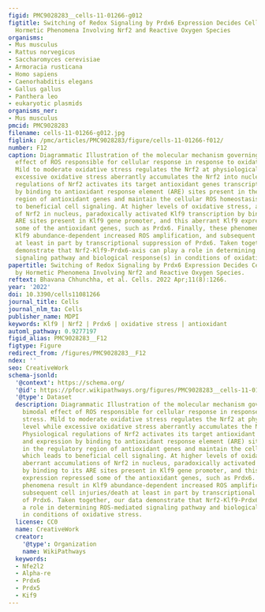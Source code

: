 ```yaml
---
figid: PMC9028283__cells-11-01266-g012
figtitle: Switching of Redox Signaling by Prdx6 Expression Decides Cellular Fate by
  Hormetic Phenomena Involving Nrf2 and Reactive Oxygen Species
organisms:
- Mus musculus
- Rattus norvegicus
- Saccharomyces cerevisiae
- Armoracia rusticana
- Homo sapiens
- Caenorhabditis elegans
- Gallus gallus
- Panthera leo
- eukaryotic plasmids
organisms_ner:
- Mus musculus
pmcid: PMC9028283
filename: cells-11-01266-g012.jpg
figlink: /pmc/articles/PMC9028283/figure/cells-11-01266-f012/
number: F12
caption: Diagrammatic Illustration of the molecular mechanism governing the bimodal
  effect of ROS responsible for cellular response in response to oxidative stress.
  Mild to moderate oxidative stress regulates the Nrf2 at physiological level while
  excessive oxidative stress aberrantly accumulates the Nrf2 into nucleus. Physiological
  regulations of Nrf2 activates its target antioxidant genes transcription and expression
  by binding to antioxidant response element (ARE) sites present in the regulatory
  region of antioxidant genes and maintain the cellular ROS homeostasis which leads
  to beneficial cell signaling. At higher levels of oxidative stress, aberrant accumulations
  of Nrf2 in nucleus, paradoxically activated Klf9 transcription by binding to its
  ARE sites present in Klf9 gene promoter, and this aberrant Klf9 expression repressed
  some of the antioxidant genes, such as Prdx6. Finally, these phenomena result in
  Klf9 abundance-dependent increased ROS amplification, and subsequent cell injuries/death
  at least in part by transcriptional suppression of Prdx6. Taken together, our data
  demonstrate that Nrf2-Klf9-Prdx6-axis can play a role in determining ROS-mediated
  signaling pathway and biological response(s) in conditions of oxidative stress.
papertitle: Switching of Redox Signaling by Prdx6 Expression Decides Cellular Fate
  by Hormetic Phenomena Involving Nrf2 and Reactive Oxygen Species.
reftext: Bhavana Chhunchha, et al. Cells. 2022 Apr;11(8):1266.
year: '2022'
doi: 10.3390/cells11081266
journal_title: Cells
journal_nlm_ta: Cells
publisher_name: MDPI
keywords: Klf9 | Nrf2 | Prdx6 | oxidative stress | antioxidant
automl_pathway: 0.9277197
figid_alias: PMC9028283__F12
figtype: Figure
redirect_from: /figures/PMC9028283__F12
ndex: ''
seo: CreativeWork
schema-jsonld:
  '@context': https://schema.org/
  '@id': https://pfocr.wikipathways.org/figures/PMC9028283__cells-11-01266-g012.html
  '@type': Dataset
  description: Diagrammatic Illustration of the molecular mechanism governing the
    bimodal effect of ROS responsible for cellular response in response to oxidative
    stress. Mild to moderate oxidative stress regulates the Nrf2 at physiological
    level while excessive oxidative stress aberrantly accumulates the Nrf2 into nucleus.
    Physiological regulations of Nrf2 activates its target antioxidant genes transcription
    and expression by binding to antioxidant response element (ARE) sites present
    in the regulatory region of antioxidant genes and maintain the cellular ROS homeostasis
    which leads to beneficial cell signaling. At higher levels of oxidative stress,
    aberrant accumulations of Nrf2 in nucleus, paradoxically activated Klf9 transcription
    by binding to its ARE sites present in Klf9 gene promoter, and this aberrant Klf9
    expression repressed some of the antioxidant genes, such as Prdx6. Finally, these
    phenomena result in Klf9 abundance-dependent increased ROS amplification, and
    subsequent cell injuries/death at least in part by transcriptional suppression
    of Prdx6. Taken together, our data demonstrate that Nrf2-Klf9-Prdx6-axis can play
    a role in determining ROS-mediated signaling pathway and biological response(s)
    in conditions of oxidative stress.
  license: CC0
  name: CreativeWork
  creator:
    '@type': Organization
    name: WikiPathways
  keywords:
  - Nfe2l2
  - Alpha-re
  - Prdx6
  - Prdx5
  - Kif9
---
```

